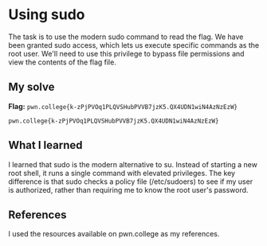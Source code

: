 # Using sudo
The task is to use the modern sudo command to read the flag. We have been granted sudo access, which lets us execute specific commands as the root user. 
We'll need to use this privilege to bypass file permissions and view the contents of the flag file.

## My solve
**Flag:** `pwn.college{k-zPjPVOq1PLQVSHubPVVB7jzK5.QX4UDN1wiN4AzNzEzW}`

```hacker@users~using-sudo:~$ sudo cat not-the-flag
pwn.college{k-zPjPVOq1PLQVSHubPVVB7jzK5.QX4UDN1wiN4AzNzEzW}

```

## What I learned
I learned that sudo is the modern alternative to su. Instead of starting a new root shell, it runs a single command with elevated privileges. 
The key difference is that sudo checks a policy file (/etc/sudoers) to see if my user is authorized, rather than requiring me to know the root user's password.

## References 
I used the resources available on pwn.college as my references.
